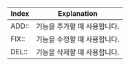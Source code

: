 |Index |Explanation|
|------|----------------------|
|ADD:: |기능을 추가할 때 사용합니다.|
|FIX:: |기능을 수정할 때 사용합니다.|
|DEL:: |기능을 삭제할 때 사용합니다.|

    
